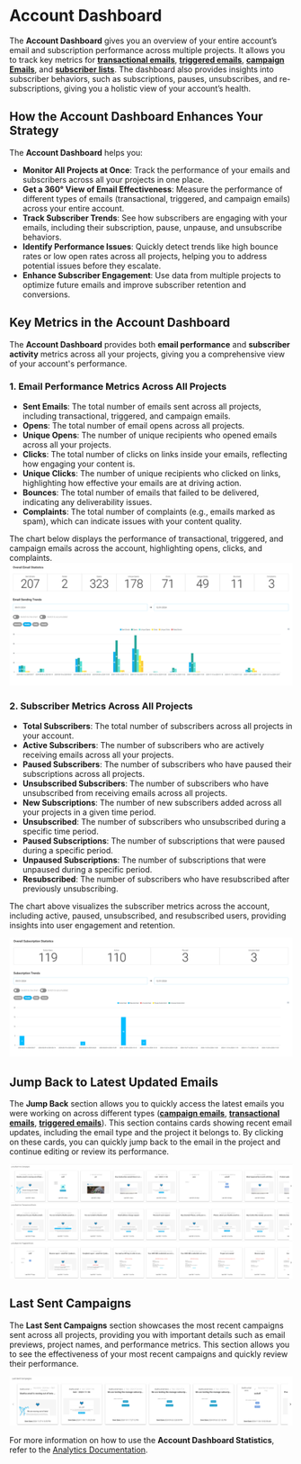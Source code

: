 # Account Dashboard

The **Account Dashboard** gives you an overview of your entire account’s email and subscription performance across multiple projects. It allows you to track key metrics for [**transactional emails**](/docs/projects/transactional-emails#transactional-email-statistics), [**triggered emails**](/docs/projects/triggered-emails#triggered-email-statistics), [**campaign Emails**](/docs/projects/campaigns#campaign-email-statistics), and [**subscriber lists**](/docs/projects/subscriber-lists#subscriber-list-statistics). The dashboard also provides insights into subscriber behaviors, such as subscriptions, pauses, unsubscribes, and re-subscriptions, giving you a holistic view of your account’s health.

## How the Account Dashboard Enhances Your Strategy

The **Account Dashboard** helps you:

- **Monitor All Projects at Once**: Track the performance of your emails and subscribers across all your projects in one place.
- **Get a 360° View of Email Effectiveness**: Measure the performance of different types of emails (transactional, triggered, and campaign emails) across your entire account.
- **Track Subscriber Trends**: See how subscribers are engaging with your emails, including their subscription, pause, unpause, and unsubscribe behaviors.
- **Identify Performance Issues**: Quickly detect trends like high bounce rates or low open rates across all projects, helping you to address potential issues before they escalate.
- **Enhance Subscriber Engagement**: Use data from multiple projects to optimize future emails and improve subscriber retention and conversions.

## Key Metrics in the Account Dashboard

The **Account Dashboard** provides both **email performance** and **subscriber activity** metrics across all your projects, giving you a comprehensive view of your account's performance.

### 1. Email Performance Metrics Across All Projects
- **Sent Emails**: The total number of emails sent across all projects, including transactional, triggered, and campaign emails.
- **Opens**: The total number of email opens across all projects.
- **Unique Opens**: The number of unique recipients who opened emails across all your projects.
- **Clicks**: The total number of clicks on links inside your emails, reflecting how engaging your content is.
- **Unique Clicks**: The number of unique recipients who clicked on links, highlighting how effective your emails are at driving action.
- **Bounces**: The total number of emails that failed to be delivered, indicating any deliverability issues.
- **Complaints**: The total number of complaints (e.g., emails marked as spam), which can indicate issues with your content quality.

The chart below displays the performance of transactional, triggered, and campaign emails across the account, highlighting opens, clicks, and complaints.
![Email statistics](./dashboard-statistics-email-chart.webp)

### 2. Subscriber Metrics Across All Projects
- **Total Subscribers**: The total number of subscribers across all projects in your account.
- **Active Subscribers**: The number of subscribers who are actively receiving emails across all your projects.
- **Paused Subscribers**: The number of subscribers who have paused their subscriptions across all projects.
- **Unsubscribed Subscribers**: The number of subscribers who have unsubscribed from receiving emails across all projects.
- **New Subscriptions**: The number of new subscribers added across all your projects in a given time period.
- **Unsubscribed**: The number of subscribers who unsubscribed during a specific time period.
- **Paused Subscriptions**: The number of subscriptions that were paused during a specific period.
- **Unpaused Subscriptions**: The number of subscriptions that were unpaused during a specific period.
- **Resubscribed**: The number of subscribers who have resubscribed after previously unsubscribing.

The chart above visualizes the subscriber metrics across the account, including active, paused, unsubscribed, and resubscribed users, providing insights into user engagement and retention.

![Subscription statistics](./dashboard-statistics-subscription-chart.webp)

## Jump Back to Latest Updated Emails

The **Jump Back** section allows you to quickly access the latest emails you were working on across different types ([**campaign emails**](/docs/projects/campaigns), [**transactional emails**](/docs/projects/transactional-emails), [**triggered emails**](/docs/projects/triggered-emails)). This section contains cards showing recent email updates, including the email type and the project it belongs to. By clicking on these cards, you can quickly jump back to the email in the project and continue editing or review its performance.

![Jump back](./dashboard-jump-back.webp)

## Last Sent Campaigns

The **Last Sent Campaigns** section showcases the most recent campaigns sent across all projects, providing you with important details such as email previews, project names, and performance metrics. This section allows you to see the effectiveness of your most recent campaigns and quickly review their performance.

![Last sent campaigns](./dashboard-last-sent.webp)

For more information on how to use the **Account Dashboard Statistics**, refer to the [Analytics Documentation](/docs/analytics).